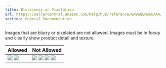```yaml
---
title: Blurriness or Pixelation
url: https://sellercentral.amazon.com/help/hub/reference/GN9G8EM6GUAX4ZY6
section: General Documentation
---
```


Images that are blurry or pixelated are not allowed. Images must be in focus
and clearly show product detail and texture.

Allowed | Not Allowed  
---|---  
![](https://m.media-amazon.com/images/G/01/image_requirements/not_blurrpix2.jpg) ![](https://m.media-amazon.com/images/G/01/image_requirements/not_blurrpix1.jpg) |  ![](https://m.media-amazon.com/images/G/01/image_requirements/blurrypix2.png) ![](https://m.media-amazon.com/images/G/01/image_requirements/blurrypix3.png) ![](https://m.media-amazon.com/images/G/01/image_requirements/blurrypix1.png) ![](https://m.media-amazon.com/images/G/01/image_requirements/blurrypix4.png)

